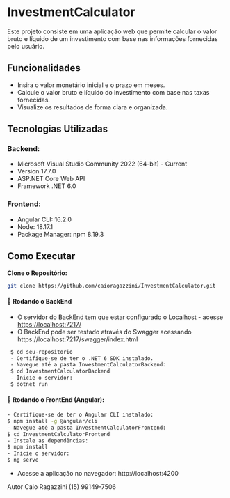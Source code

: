 # InvestmentCalculator
Este projeto consiste em uma aplicação web que permite calcular o valor bruto e líquido de um investimento com base nas informações fornecidas pelo usuário.

## Funcionalidades

- Insira o valor monetário inicial e o prazo em meses.
- Calcule o valor bruto e líquido do investimento com base nas taxas fornecidas.
- Visualize os resultados de forma clara e organizada.

## Tecnologias Utilizadas
### Backend:
  - Microsoft Visual Studio Community 2022 (64-bit) - Current
  - Version 17.7.0
  - ASP.NET Core Web API
  - Framework .NET 6.0
 
### Frontend: 
 - Angular CLI: 16.2.0
 - Node: 18.17.1
 - Package Manager: npm 8.19.3

## Como Executar

 **Clone o Repositório:**
   ```bash
   git clone https://github.com/caioragazzini/InvestmentCalculator.git
   ```

#### 🎲 Rodando o BackEnd 
 - O servidor do BackEnd tem que estar configurado o Localhost - acesse <https://localhost:7217/>
 - O BackEnd pode ser testado através do Swagger acessando https://localhost:7217/swagger/index.html
  ```bash
   $ cd seu-repositorio 
   - Certifique-se de ter o .NET 6 SDK instalado.
   - Navegue até a pasta InvestmentCalculatorBackend:  
   $ cd InvestmentCalculatorBackend
   - Inicie o servidor:
   $ dotnet run
  ```
#### 🎲 Rodando o FrontEnd (Angular):
 ```bash
- Certifique-se de ter o Angular CLI instalado: 
$ npm install -g @angular/cli
- Navegue até a pasta InvestmentCalculatorFrontend:
$ cd InvestmentCalculatorFrontend
- Instale as dependências:
$ npm install
- Inicie o servidor:
$ ng serve
 ```
- Acesse a aplicação no navegador: http://localhost:4200

Autor
Caio Ragazzini
(15) 99149-7506


